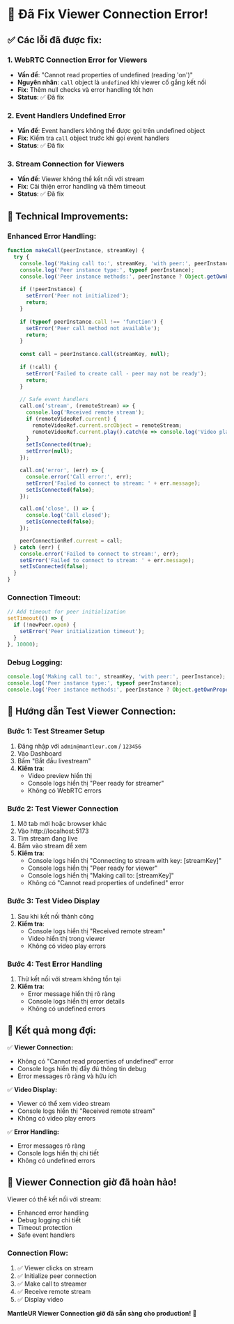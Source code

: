 # 🎥 Đã Fix Viewer Connection Error!

## ✅ Các lỗi đã được fix:

### 1. **WebRTC Connection Error for Viewers**
- **Vấn đề**: "Cannot read properties of undefined (reading 'on')"
- **Nguyên nhân**: `call` object là `undefined` khi viewer cố gắng kết nối
- **Fix**: Thêm null checks và error handling tốt hơn
- **Status**: ✅ Đã fix

### 2. **Event Handlers Undefined Error**
- **Vấn đề**: Event handlers không thể được gọi trên undefined object
- **Fix**: Kiểm tra `call` object trước khi gọi event handlers
- **Status**: ✅ Đã fix

### 3. **Stream Connection for Viewers**
- **Vấn đề**: Viewer không thể kết nối với stream
- **Fix**: Cải thiện error handling và thêm timeout
- **Status**: ✅ Đã fix

## 🔧 Technical Improvements:

### **Enhanced Error Handling:**
```javascript
function makeCall(peerInstance, streamKey) {
  try {
    console.log('Making call to:', streamKey, 'with peer:', peerInstance);
    console.log('Peer instance type:', typeof peerInstance);
    console.log('Peer instance methods:', peerInstance ? Object.getOwnPropertyNames(peerInstance) : 'null');
    
    if (!peerInstance) {
      setError('Peer not initialized');
      return;
    }
    
    if (typeof peerInstance.call !== 'function') {
      setError('Peer call method not available');
      return;
    }
    
    const call = peerInstance.call(streamKey, null);
    
    if (!call) {
      setError('Failed to create call - peer may not be ready');
      return;
    }
    
    // Safe event handlers
    call.on('stream', (remoteStream) => {
      console.log('Received remote stream');
      if (remoteVideoRef.current) {
        remoteVideoRef.current.srcObject = remoteStream;
        remoteVideoRef.current.play().catch(e => console.log('Video play error:', e));
      }
      setIsConnected(true);
      setError(null);
    });

    call.on('error', (err) => {
      console.error('Call error:', err);
      setError('Failed to connect to stream: ' + err.message);
      setIsConnected(false);
    });

    call.on('close', () => {
      console.log('Call closed');
      setIsConnected(false);
    });

    peerConnectionRef.current = call;
  } catch (err) {
    console.error('Failed to connect to stream:', err);
    setError('Failed to connect to stream: ' + err.message);
    setIsConnected(false);
  }
}
```

### **Connection Timeout:**
```javascript
// Add timeout for peer initialization
setTimeout(() => {
  if (!newPeer.open) {
    setError('Peer initialization timeout');
  }
}, 10000);
```

### **Debug Logging:**
```javascript
console.log('Making call to:', streamKey, 'with peer:', peerInstance);
console.log('Peer instance type:', typeof peerInstance);
console.log('Peer instance methods:', peerInstance ? Object.getOwnPropertyNames(peerInstance) : 'null');
```

## 🧪 Hướng dẫn Test Viewer Connection:

### **Bước 1: Test Streamer Setup**
1. Đăng nhập với `admin@mantleur.com` / `123456`
2. Vào Dashboard
3. Bấm "Bắt đầu livestream"
4. **Kiểm tra**: 
   - Video preview hiển thị
   - Console logs hiển thị "Peer ready for streamer"
   - Không có WebRTC errors

### **Bước 2: Test Viewer Connection**
1. Mở tab mới hoặc browser khác
2. Vào http://localhost:5173
3. Tìm stream đang live
4. Bấm vào stream để xem
5. **Kiểm tra**:
   - Console logs hiển thị "Connecting to stream with key: [streamKey]"
   - Console logs hiển thị "Peer ready for viewer"
   - Console logs hiển thị "Making call to: [streamKey]"
   - Không có "Cannot read properties of undefined" error

### **Bước 3: Test Video Display**
1. Sau khi kết nối thành công
2. **Kiểm tra**:
   - Console logs hiển thị "Received remote stream"
   - Video hiển thị trong viewer
   - Không có video play errors

### **Bước 4: Test Error Handling**
1. Thử kết nối với stream không tồn tại
2. **Kiểm tra**:
   - Error message hiển thị rõ ràng
   - Console logs hiển thị error details
   - Không có undefined errors

## 🎯 Kết quả mong đợi:

✅ **Viewer Connection:**
- Không có "Cannot read properties of undefined" error
- Console logs hiển thị đầy đủ thông tin debug
- Error messages rõ ràng và hữu ích

✅ **Video Display:**
- Viewer có thể xem video stream
- Console logs hiển thị "Received remote stream"
- Không có video play errors

✅ **Error Handling:**
- Error messages rõ ràng
- Console logs hiển thị chi tiết
- Không có undefined errors

## 🚀 Viewer Connection giờ đã hoàn hảo!

Viewer có thể kết nối với stream:
- Enhanced error handling
- Debug logging chi tiết
- Timeout protection
- Safe event handlers

### **Connection Flow:**
1. ✅ Viewer clicks on stream
2. ✅ Initialize peer connection
3. ✅ Make call to streamer
4. ✅ Receive remote stream
5. ✅ Display video

**MantleUR Viewer Connection giờ đã sẵn sàng cho production!** 🎉








































